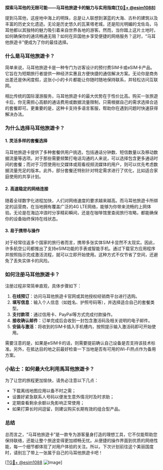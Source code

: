**探索马耳他的无限可能——马耳他旅遊卡的魅力与实用指南[[TG💪+ @esim1088](https://t.me/s/esim1088)]**

提到马耳他，这座地中海上的明珠，总是让人联想到湛蓝的大海、古朴的建筑以及丰富的历史文化遗迹。无论是历史悠久的瓦莱塔老城，还是阳光明媚的戈佐岛，马耳他都以其独特的魅力吸引着来自世界各地的游客。然而，当你踏上这片土地时，如何确保你的通讯畅通无阻？如何在异国他乡享受便捷的网络服务？这时，“马耳他旅遊卡”便成为了你的最佳选择。

### **什么是马耳他旅遊卡？**

简单来说，马耳他旅遊卡是一种专门为访客设计的预付费SIM卡或eSIM卡产品。它旨在为短期旅行者提供一种经济实惠且方便快捷的通信解决方案。无论你是商务出差还是休闲度假，这张小小的卡片都能让你随时随地保持联系，并轻松访问互联网。

相比传统的国际漫游服务，马耳他旅遊卡的最大优势在于性价比高。购买一张旅遊卡后，你无需担心高额的通话费用或数据流量限制，只需根据自己的需求选择合适的套餐即可。更重要的是，这种卡支持多语言客服，帮助你在遇到问题时快速获得解决办法。

### **为什么选择马耳他旅遊卡？**

#### **1. 灵活多样的套餐选择**
马耳他旅遊卡提供了多种套餐供用户挑选，包括通话分钟数、短信数量以及移动数据流量等选项。对于那些需要频繁打电话沟通的人来说，可以选择包含更多通话时间的套餐；而对于习惯使用社交媒体或观看视频流媒体的用户，则可以优先考虑数据流量充足的版本。此外，部分套餐还特别针对特定需求进行了优化，比如适合家庭使用的共享计划。

#### **2. 高速稳定的网络连接**
随着全球数字化进程加快，人们对网络速度的要求越来越高。而马耳他旅遊卡所绑定的运营商，在当地拥有覆盖广泛的4G LTE网络，能够为你带来流畅的上网体验。无论是在海边冲浪时分享精彩瞬间，还是在咖啡馆里查阅旅行攻略，都能确保你的设备始终保持在线状态。

#### **3. 易于携带与操作**
对于经常往返多个国家的旅行者而言，携带多张实体SIM卡显然不太现实。因此，许多航空公司都推出了支持eSIM功能的手表或智能手机。通过下载官方应用程序并按照指示完成激活流程，就可以立即开始使用。这种方式不仅节省了空间，还避免了丢失实体卡的风险。

### **如何注册马耳他旅遊卡？**

注册过程非常简单直观，具体步骤如下：

1. **在线预订**：访问马耳他旅遊卡官网或其他授权经销商平台进行选购。
2. **填写信息**：输入个人信息（如姓名、护照号码等），并选择适合自己的套餐类型。
3. **支付款项**：通过信用卡、PayPal等方式完成付款操作。
4. **接收确认邮件**：订单完成后会收到一封包含激活码及相关说明的电子邮件。
5. **安装与激活**：将收到的SIM卡插入手机槽内，按照提示输入激活码即可开始使用。

需要注意的是，如果是eSIM卡的话，则需要提前确认自己设备是否支持该技术标准。另外，在抵达目的地之前最好检查一下当地是否有可用的Wi-Fi热点作为备用方案。

### **小贴士：如何最大化利用馬耳他旅遊卡？**

为了让您的旅程更加愉快，请务必注意以下几点：
- 下载离线地图应用以备不时之需；
- 设置好紧急联系人号码以便发生意外情况时及时求助；
- 定期查看剩余余额以免影响正常使用；
- 如果打算长时间逗留，则建议购买长期有效的组合型产品。

### **总结**

总而言之，“马耳他旅遊卡”是一款专为游客量身打造的理想工具，它不仅能帮助您保持联络，还能让整个旅途变得更加顺畅无忧。从便捷的操作界面到优质的网络性能，每一个细节都体现了对用户体验的关注。所以，下次计划前往这个美丽国度时，请别忘了带上一张属于自己的马耳他旅遊卡吧！

[[TG💪+ @esim1088](https://t.me/s/esim1088) ![Image](https://i.postimg.cc/4NQfJmqS/Snipaste-2025-05-13-00-14-12.png)]